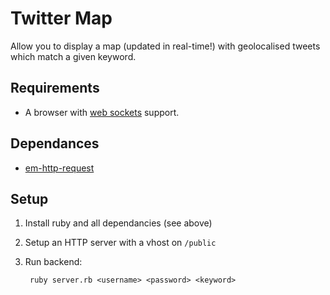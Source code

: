 Twitter Map
===============

Allow you to display a map (updated in real-time!) with geolocalised tweets which match a given keyword.


Requirements
------------------

* A browser with [web sockets](http://caniuse.com/websockets) support.


Dependances
------------------

* [em-http-request](https://github.com/igrigorik/em-http-request)


Setup
------------------

1. Install ruby and all dependancies (see above)

2. Setup an HTTP server with a vhost on `/public`

3. Run backend:

        ruby server.rb <username> <password> <keyword>
